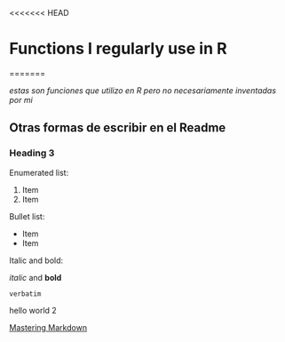 <<<<<<< HEAD
# Functions I regularly use in R
=======

*estas son funciones que utilizo en R pero no necesariamente inventadas por mi*
## Otras formas de escribir en el Readme

### Heading 3

Enumerated list:

1. Item
2. Item

Bullet list:

* Item
* Item

Italic and bold:

*italic* and **bold**

`verbatim`

hello world 2

[Mastering Markdown](https://guides.github.com/features/mastering-markdown/)
